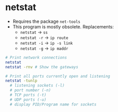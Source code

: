 # netstat

- Requires the package `net-tools`
- This program is mostly obsolete. Replacements:
  - `netstat` -> `ss`
  - `netstat -r` -> `ip route`
  - `netstat -i` -> `ip -s link`
  - `netstat -g` -> `ip maddr`

```bash
# Print network connections
netstat
netstat -rnv # Show the gateways

# Print all ports currently open and listening
netstat -tunlp
  # listening sockets (-l)
  # port number (-n)
  # TCP ports (-t)
  # UDP ports (-u)
  # display PID/Program name for sockets


```
